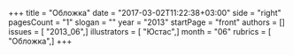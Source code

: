 +++
title = "Обложка"
date = "2017-03-02T11:22:38+03:00"
side = "right"
pagesCount = "1"
slogan = ""
year = "2013"
startPage = "front"
authors = []
issues = [ "2013_06",]
illustrators = [ "Юстас",]
month = "06"
rubrics = [ "Обложка",]
+++
